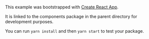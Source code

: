 This example was bootstrapped with [Create React App](https://github.com/facebook/create-react-app).

It is linked to the components package in the parent directory for development purposes.

You can run `yarn install` and then `yarn start` to test your package.
